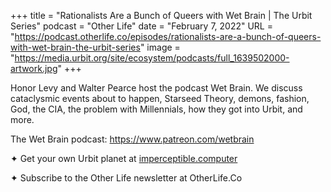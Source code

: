 +++
title = "Rationalists Are a Bunch of Queers with Wet Brain | The Urbit Series"
podcast = "Other Life"
date = "February 7, 2022"
URL = "https://podcast.otherlife.co/episodes/rationalists-are-a-bunch-of-queers-with-wet-brain-the-urbit-series"
image = "https://media.urbit.org/site/ecosystem/podcasts/full_1639502000-artwork.jpg"
+++

Honor Levy and Walter Pearce host the podcast Wet Brain. We discuss cataclysmic events about to happen, Starseed Theory, demons, fashion, God, the CIA, the problem with Millennials, how they got into Urbit, and more.

The Wet Brain podcast: https://www.patreon.com/wetbrain

✦ Get your own Urbit planet at [imperceptible.computer](https://imperceptible.computer)

✦ Subscribe to the Other Life newsletter at OtherLife.Co
